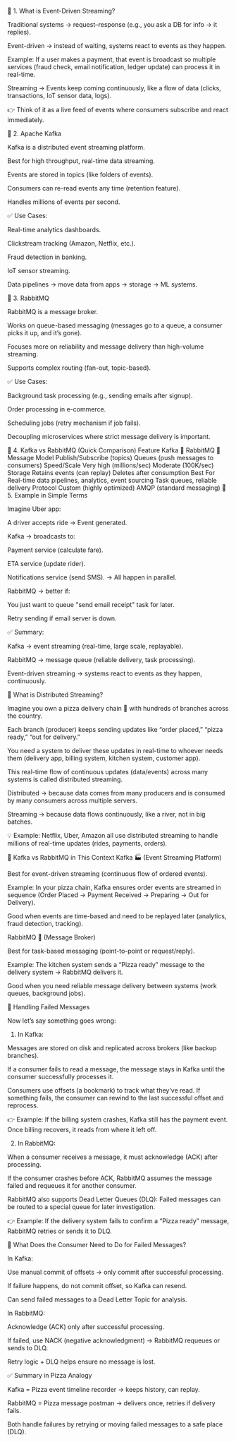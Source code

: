 🔹 1. What is Event-Driven Streaming?

Traditional systems → request–response (e.g., you ask a DB for info → it replies).

Event-driven → instead of waiting, systems react to events as they happen.

Example: If a user makes a payment, that event is broadcast so multiple services (fraud check, email notification, ledger update) can process it in real-time.

Streaming → Events keep coming continuously, like a flow of data (clicks, transactions, IoT sensor data, logs).

👉 Think of it as a live feed of events where consumers subscribe and react immediately.

🔹 2. Apache Kafka

Kafka is a distributed event streaming platform.

Best for high throughput, real-time data streaming.

Events are stored in topics (like folders of events).

Consumers can re-read events any time (retention feature).

Handles millions of events per second.

✅ Use Cases:

Real-time analytics dashboards.

Clickstream tracking (Amazon, Netflix, etc.).

Fraud detection in banking.

IoT sensor streaming.

Data pipelines → move data from apps → storage → ML systems.

🔹 3. RabbitMQ

RabbitMQ is a message broker.

Works on queue-based messaging (messages go to a queue, a consumer picks it up, and it’s gone).

Focuses more on reliability and message delivery than high-volume streaming.

Supports complex routing (fan-out, topic-based).

✅ Use Cases:

Background task processing (e.g., sending emails after signup).

Order processing in e-commerce.

Scheduling jobs (retry mechanism if job fails).

Decoupling microservices where strict message delivery is important.

🔹 4. Kafka vs RabbitMQ (Quick Comparison)
Feature	Kafka 🚀	RabbitMQ 🐇
Message Model	Publish/Subscribe (topics)	Queues (push messages to consumers)
Speed/Scale	Very high (millions/sec)	Moderate (100K/sec)
Storage	Retains events (can replay)	Deletes after consumption
Best For	Real-time data pipelines, analytics, event sourcing	Task queues, reliable delivery
Protocol	Custom (highly optimized)	AMQP (standard messaging)
🔹 5. Example in Simple Terms

Imagine Uber app:

A driver accepts ride → Event generated.

Kafka → broadcasts to:

Payment service (calculate fare).

ETA service (update rider).

Notifications service (send SMS).
→ All happen in parallel.

RabbitMQ → better if:

You just want to queue "send email receipt" task for later.

Retry sending if email server is down.

✅ Summary:

Kafka → event streaming (real-time, large scale, replayable).

RabbitMQ → message queue (reliable delivery, task processing).

Event-driven streaming → systems react to events as they happen, continuously.


🔹 What is Distributed Streaming?

Imagine you own a pizza delivery chain 🍕 with hundreds of branches across the country.

Each branch (producer) keeps sending updates like “order placed,” “pizza ready,” “out for delivery.”

You need a system to deliver these updates in real-time to whoever needs them (delivery app, billing system, kitchen system, customer app).

This real-time flow of continuous updates (data/events) across many systems is called distributed streaming.

Distributed → because data comes from many producers and is consumed by many consumers across multiple servers.

Streaming → because data flows continuously, like a river, not in big batches.

💡 Example: Netflix, Uber, Amazon all use distributed streaming to handle millions of real-time updates (rides, payments, orders).

🔹 Kafka vs RabbitMQ in This Context
Kafka 🏭 (Event Streaming Platform)

Best for event-driven streaming (continuous flow of ordered events).

Example: In your pizza chain, Kafka ensures order events are streamed in sequence (Order Placed → Payment Received → Preparing → Out for Delivery).

Good when events are time-based and need to be replayed later (analytics, fraud detection, tracking).

RabbitMQ 📩 (Message Broker)

Best for task-based messaging (point-to-point or request/reply).

Example: The kitchen system sends a “Pizza ready” message to the delivery system → RabbitMQ delivers it.

Good when you need reliable message delivery between systems (work queues, background jobs).

🔹 Handling Failed Messages

Now let’s say something goes wrong:

1. In Kafka:

Messages are stored on disk and replicated across brokers (like backup branches).

If a consumer fails to read a message, the message stays in Kafka until the consumer successfully processes it.

Consumers use offsets (a bookmark) to track what they’ve read. If something fails, the consumer can rewind to the last successful offset and reprocess.

👉 Example: If the billing system crashes, Kafka still has the payment event. Once billing recovers, it reads from where it left off.

2. In RabbitMQ:

When a consumer receives a message, it must acknowledge (ACK) after processing.

If the consumer crashes before ACK, RabbitMQ assumes the message failed and requeues it for another consumer.

RabbitMQ also supports Dead Letter Queues (DLQ): Failed messages can be routed to a special queue for later investigation.

👉 Example: If the delivery system fails to confirm a “Pizza ready” message, RabbitMQ retries or sends it to DLQ.

🔹 What Does the Consumer Need to Do for Failed Messages?

In Kafka:

Use manual commit of offsets → only commit after successful processing.

If failure happens, do not commit offset, so Kafka can resend.

Can send failed messages to a Dead Letter Topic for analysis.

In RabbitMQ:

Acknowledge (ACK) only after successful processing.

If failed, use NACK (negative acknowledgment) → RabbitMQ requeues or sends to DLQ.

Retry logic + DLQ helps ensure no message is lost.

✅ Summary in Pizza Analogy

Kafka = Pizza event timeline recorder → keeps history, can replay.

RabbitMQ = Pizza message postman → delivers once, retries if delivery fails.

Both handle failures by retrying or moving failed messages to a safe place (DLQ).
